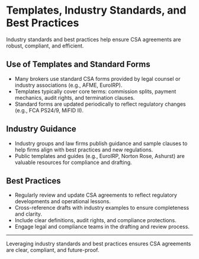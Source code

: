 # Templates, Industry Standards, and Best Practices

Industry standards and best practices help ensure CSA agreements are robust, compliant, and efficient.

## Use of Templates and Standard Forms
- Many brokers use standard CSA forms provided by legal counsel or industry associations (e.g., AFME, EuroIRP).
- Templates typically cover core terms: commission splits, payment mechanics, audit rights, and termination clauses.
- Standard forms are updated periodically to reflect regulatory changes (e.g., FCA PS24/9, MiFID II).

## Industry Guidance
- Industry groups and law firms publish guidance and sample clauses to help firms align with best practices and new regulations.
- Public templates and guides (e.g., EuroIRP, Norton Rose, Ashurst) are valuable resources for compliance and drafting.

## Best Practices
- Regularly review and update CSA agreements to reflect regulatory developments and operational lessons.
- Cross-reference drafts with industry examples to ensure completeness and clarity.
- Include clear definitions, audit rights, and compliance protections.
- Engage legal and compliance teams in the drafting and review process.

---

Leveraging industry standards and best practices ensures CSA agreements are clear, compliant, and future-proof. 
